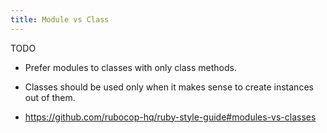 ```yaml
---
title: Module vs Class
---
```


TODO

- Prefer modules to classes with only class methods.
- Classes should be used only when it makes sense to create instances out of them.

- https://github.com/rubocop-hq/ruby-style-guide#modules-vs-classes
